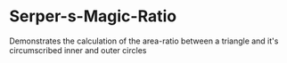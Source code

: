 # Serper-s-Magic-Ratio
Demonstrates the calculation of the area-ratio between a triangle and it's circumscribed inner and outer circles
